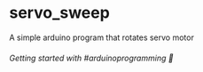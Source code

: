 # servo_sweep

A simple arduino program that rotates servo motor

###### Getting started with #arduinoprogramming 🚀
